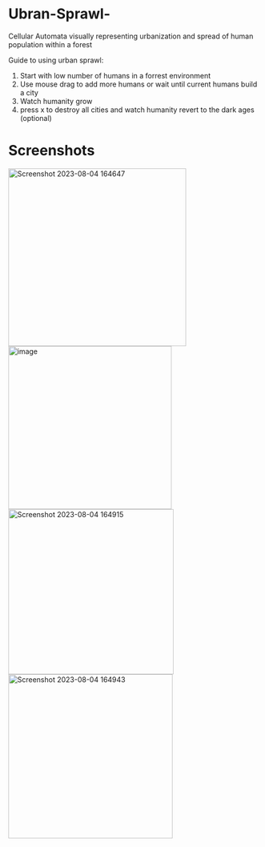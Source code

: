 # Ubran-Sprawl-
Cellular Automata visually representing urbanization and spread of human population within a forest

Guide to using urban sprawl:
1. Start with low number of humans in a forrest environment
2. Use mouse drag to add more humans or wait until current humans build a city
3. Watch humanity grow
4. press x to destroy all cities and watch humanity revert to the dark ages (optional)

# Screenshots
<img width="355" alt="Screenshot 2023-08-04 164647" src="https://github.com/Timmylu414/Ubran-Sprawl/assets/75452456/c929e373-8bcd-4301-a26e-f40eccb9e181">
<img width="326" alt="image" src="https://github.com/Timmylu414/Ubran-Sprawl/assets/75452456/cf9718a3-05b9-46ac-bf17-bfb4b6f21190">
<img width="330" alt="Screenshot 2023-08-04 164915" src="https://github.com/Timmylu414/Ubran-Sprawl/assets/75452456/9b58613e-48ec-47f6-9f3b-56ea592773ea">
<img width="328" alt="Screenshot 2023-08-04 164943" src="https://github.com/Timmylu414/Ubran-Sprawl/assets/75452456/264b2108-3395-4c88-980f-953ed2d7273d">
